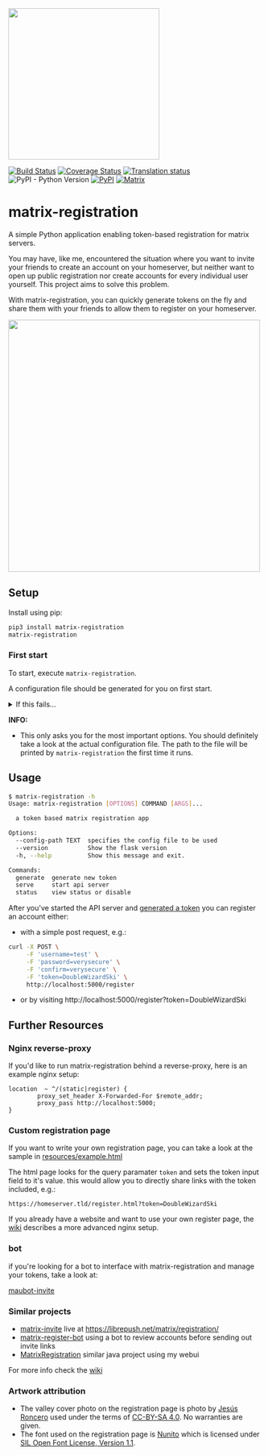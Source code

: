 <img src="resources/logo.png" width="300">

[![Build Status](https://travis-ci.org/ZerataX/matrix-registration.svg?branch=master)](https://travis-ci.org/ZerataX/matrix-registration) [![Coverage Status](https://coveralls.io/repos/github/ZerataX/matrix-registration/badge.svg)](https://coveralls.io/github/ZerataX/matrix-registration) [![Translation status](https://l10n.dmnd.sh/widgets/matrix-registration/-/svg-badge.svg)](http://l10n.dmnd.sh/engage/matrix-registration/) ![PyPI - Python Version](https://img.shields.io/pypi/pyversions/matrix-registration.svg) [![PyPI](https://img.shields.io/pypi/v/matrix-registration.svg)](https://pypi.org/project/matrix-registration/) [![Matrix](https://img.shields.io/matrix/matrix-registration:dmnd.sh.svg?server_fqdn=matrix.org)](https://matrix.to/#/#matrix-registration:dmnd.sh)

# matrix-registration

A simple Python application enabling token-based registration for matrix servers.

You may have, like me, encountered the situation where you want to invite your friends to create an account on your homeserver, but neither want to open up public registration nor create accounts for every individual user yourself. This project aims to solve this problem.

With matrix-registration, you can quickly generate tokens on the fly and share them with your friends to allow them to register on your homeserver.

<img src="https://matrix.org/_matrix/media/v1/download/dmnd.sh/UKGgpbHRdFXzKywxjjbfHAsI" width="500">


## Setup
Install using pip:

```bash
pip3 install matrix-registration
matrix-registration
```

### First start
To start, execute `matrix-registration`.

A configuration file should be generated for you on first start.


<details>
<summary>If this fails...</summary>
  
you can create a configuration for your matrix homeserver by copying [config.sample.yaml](/config.sample.yaml) to your server and editing it:
```bash
wget https://raw.githubusercontent.com/ZerataX/matrix-registration/master/config.sample.yaml
cp config.sample.yaml config.yaml
nano config.yaml
```

Then pass the path to this configuration to the application on startup using `--config-path /path/to/config.yaml`.
</details>

__INFO:__ 
- This only asks you for the most important options. 
You should definitely take a look at the actual configuration file. The path to the file will be printed by `matrix-registration` the first time it runs.

## Usage

```bash
$ matrix-registration -h
Usage: matrix-registration [OPTIONS] COMMAND [ARGS]...

  a token based matrix registration app

Options:
  --config-path TEXT  specifies the config file to be used
  --version           Show the flask version
  -h, --help          Show this message and exit.

Commands:
  generate  generate new token
  serve     start api server
  status    view status or disable

```

After you've started the API server and [generated a token](https://github.com/ZerataX/matrix-registration/wiki/api#creating-a-new-token) you can register an account either:
- with a simple post request, e.g.:
```bash
curl -X POST \
     -F 'username=test' \
     -F 'password=verysecure' \
     -F 'confirm=verysecure' \
     -F 'token=DoubleWizardSki' \
     http://localhost:5000/register
```
- or by visiting http://localhost:5000/register?token=DoubleWizardSki


## Further Resources

### Nginx reverse-proxy

If you'd like to run matrix-registration behind a reverse-proxy, here is an example nginx setup:

```nginx
location  ~ ^/(static|register) {
        proxy_set_header X-Forwarded-For $remote_addr;
        proxy_pass http://localhost:5000;
}
```


### Custom registration page

If you want to write your own registration page, you can take a look at the sample in [resources/example.html](resources/example.html)

The html page looks for the query paramater `token` and sets the token input field to it's value. this would allow you to directly share links with the token included, e.g.:

`https://homeserver.tld/register.html?token=DoubleWizardSki`

If you already have a website and want to use your own register page, the [wiki](https://github.com/ZerataX/matrix-registration/wiki/reverse-proxy#advanced) describes a more advanced nginx setup.


### bot

if you're looking for a bot to interface with matrix-registration and manage your tokens, take a look at:

[maubot-invite](https://github.com/williamkray/maubot-invite)


### Similar projects

  - [matrix-invite](https://gitlab.com/reivilibre/matrix-invite) live at https://librepush.net/matrix/registration/
  - [matrix-register-bot](https://github.com/krombel/matrix-register-bot) using a bot to review accounts before sending out invite links
  - [MatrixRegistration](https://gitlab.com/olze/matrixregistration/) similar java project using my webui

For more info check the [wiki](https://github.com/ZerataX/matrix-registration/wiki)

### Artwork attribution

- The valley cover photo on the registration page is photo by [Jesús Roncero](https://www.flickr.com/golan)
used under the terms of [CC-BY-SA 4.0](https://creativecommons.org/licenses/by-sa/4.0/). No warranties are given.
- The font used on the registration page is [Nunito](https://fonts.google.com/specimen/Nunito) which is licensed under [SIL Open Font License, Version 1.1](./matrix_registration/static/fonts/NUNITO-LICENSE).
